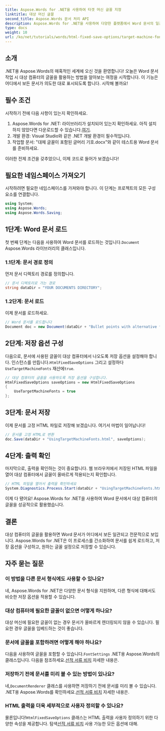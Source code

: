 ```yaml
---
title: Aspose.Words for .NET을 사용하여 타겟 머신 글꼴 지정
linktitle: 대상 머신 글꼴
second_title: Aspose.Words 문서 처리 API
description: Aspose.Words for .NET을 사용하여 다양한 플랫폼에서 Word 문서의 일관된 모양을 보장하는 방법을 알아보세요.
type: docs
weight: 10
url: /ko/net/tutorials/words/html-fixed-save-options/target-machine-font/
---
```

## 소개

.NET용 Aspose.Words의 매혹적인 세계에 오신 것을 환영합니다! 오늘은 Word 문서 작업 시 대상 컴퓨터의 글꼴을 활용하는 방법을 알아보는 여정을 시작합니다. 이 기능은 어디에서 보든 문서가 의도한 대로 표시되도록 합니다. 시작해 볼까요!

## 필수 조건

시작하기 전에 다음 사항이 있는지 확인하세요.

1.  Aspose.Words for .NET: 라이브러리가 설치되어 있는지 확인하세요. 아직 설치하지 않았다면 다운로드할 수 있습니다.[여기](https://releases.aspose.com/words/net/).
2. 개발 환경: Visual Studio와 같은 .NET 개발 환경이 필수적입니다.
3. 작업할 문서: "대체 글꼴이 포함된 글머리 기호.docx"와 같이 테스트용 Word 문서를 준비하세요.

이러한 전제 조건을 갖추었으니, 이제 코드로 들어가 보겠습니다!

## 필요한 네임스페이스 가져오기

시작하려면 필요한 네임스페이스를 가져와야 합니다. 이 단계는 프로젝트의 모든 구성 요소를 연결합니다.

```csharp
using System;
using Aspose.Words;
using Aspose.Words.Saving;
```

## 1단계: Word 문서 로드

 첫 번째 단계는 다음을 사용하여 Word 문서를 로드하는 것입니다.`Document` Aspose.Words 라이브러리의 클래스입니다.

### 1.1단계: 문서 경로 정의

먼저 문서 디렉토리 경로를 정의합니다.

```csharp
// 문서 디렉토리로 가는 경로
string dataDir = "YOUR DOCUMENTS DIRECTORY";
```

### 1.2단계: 문서 로드

이제 문서를 로드하세요.

```csharp
// Word 문서를 로드합니다
Document doc = new Document(dataDir + "Bullet points with alternative font.docx");
```

## 2단계: 저장 옵션 구성

 다음으로, 문서에 사용된 글꼴이 대상 컴퓨터에서 나오도록 저장 옵션을 설정해야 합니다. 인스턴스를 만듭니다.`HtmlFixedSaveOptions` 그리고 설정하다`UseTargetMachineFonts` 재산에`true`.

```csharp
// 대상 컴퓨터의 글꼴을 사용하도록 저장 옵션을 구성합니다.
HtmlFixedSaveOptions saveOptions = new HtmlFixedSaveOptions
{
    UseTargetMachineFonts = true
};
```

## 3단계: 문서 저장

이제 문서를 고정 HTML 파일로 저장해 보겠습니다. 여기서 마법이 일어납니다!

```csharp
// 문서를 고정 HTML로 변환
doc.Save(dataDir + "UsingTargetMachineFonts.html", saveOptions);
```

## 4단계: 출력 확인

마지막으로, 출력을 확인하는 것이 중요합니다. 웹 브라우저에서 저장된 HTML 파일을 열어 대상 컴퓨터에서 글꼴이 올바르게 적용되는지 확인합니다.

```csharp
// HTML 파일을 열어서 출력을 확인하세요
System.Diagnostics.Process.Start(dataDir + "UsingTargetMachineFonts.html");
```

이제 다 됐어요! Aspose.Words for .NET을 사용하여 Word 문서에서 대상 컴퓨터의 글꼴을 성공적으로 활용했습니다.

## 결론

대상 컴퓨터의 글꼴을 활용하면 Word 문서가 어디에서 보든 일관되고 전문적으로 보입니다. Aspose.Words for .NET은 이 프로세스를 간소화하여 문서를 쉽게 로드하고, 저장 옵션을 구성하고, 원하는 글꼴 설정으로 저장할 수 있습니다.

## 자주 묻는 질문

### 이 방법을 다른 문서 형식에도 사용할 수 있나요?
네, Aspose.Words for .NET은 다양한 문서 형식을 지원하며, 다른 형식에 대해서도 비슷한 저장 옵션을 적용할 수 있습니다.

### 대상 컴퓨터에 필요한 글꼴이 없으면 어떻게 하나요?
대상 머신에 필요한 글꼴이 없는 경우 문서가 올바르게 렌더링되지 않을 수 있습니다. 필요한 경우 글꼴을 임베드하는 것이 좋습니다.

### 문서에 글꼴을 포함하려면 어떻게 해야 하나요?
 다음을 사용하여 글꼴을 포함할 수 있습니다.`FontSettings` .NET용 Aspose.Words의 클래스입니다. 다음을 참조하세요.[선적 서류 비치](https://reference.aspose.com/words/net/) 자세한 내용은.

### 저장하기 전에 문서를 미리 볼 수 있는 방법이 있나요?
 네,`DocumentRenderer` 클래스를 사용하면 저장하기 전에 문서를 미리 볼 수 있습니다. .NET용 Aspose.Words를 확인하세요.[선적 서류 비치](https://reference.aspose.com/words/net/) 자세한 내용은.

### HTML 출력을 더욱 세부적으로 사용자 정의할 수 있나요?
 물론입니다!`HtmlFixedSaveOptions` 클래스는 HTML 출력을 사용자 정의하기 위한 다양한 속성을 제공합니다. 탐색[선적 서류 비치](https://reference.aspose.com/words/net/) 사용 가능한 모든 옵션에 대해.